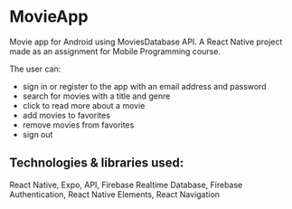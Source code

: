 # MovieApp
Movie app for Android using MoviesDatabase API. A React Native project made as an assignment for Mobile Programming course.

The user can:

- sign in or register to the app with an email address and password
- search for movies with a title and genre
- click to read more about a movie
- add movies to favorites
- remove movies from favorites
- sign out

## Technologies & libraries used:
React Native, Expo, API, Firebase Realtime Database, Firebase Authentication, React Native Elements, React Navigation
